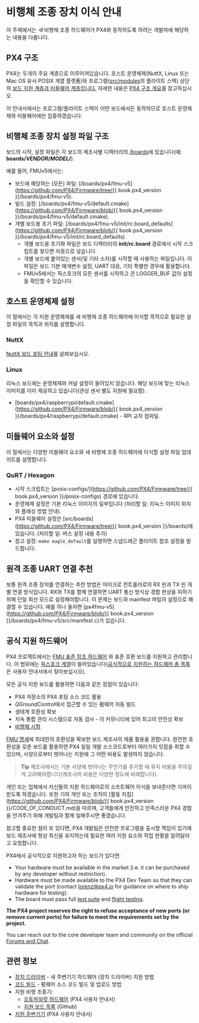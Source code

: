 # 비행체 조종 장치 이식 안내

이 주제에서는 *새* 비행체 조종 하드웨어가 PX4와 동작하도록 하려는 개발자에 해당하는 내용을 다룹니다.

## PX4 구조

PX4는 두개의 주요 계층으로 이루어져있습니다. 호스트 운영체제(NuttX, Linux 또는 Mac OS 유사 POSIX 계열 플랫폼)와 프로그램([src/modules](https://github.com/PX4/Firmware/tree/master/src/modules)의 플라이트 스택) 상단의 [보드 지원 계층과 미들웨어 계층입니다.](../middleware/README.md) 자세한 내용은 [PX4 구조 개요](../concept/architecture.md)를 참고하십시오.

이 안내서에서는 프로그램/플라이트 스택이 어떤 보드에서든 동작하므로 호스트 운영체제와 미들웨어에만 집중하겠습니다.

## 비행체 조종 장치 설정 파일 구조

보드의 시작, 설정 파일은 각 보드의 제조사별 디렉터리의 [/boards](https://github.com/PX4/Firmware/tree/master/boards/)에 있습니다(예: **boards/*VENDOR*/*MODEL*/**).

예를 들어, FMUv5에서는:

* 보드에 해당하는 (모든) 파일: [/boards/px4/fmu-v5](https://github.com/PX4/Firmware/tree/{{ book.px4_version }}/boards/px4/fmu-v5). 
* 빌드 설정: [/boards/px4/fmu-v5/default.cmake](https://github.com/PX4/Firmware/blob/{{ book.px4_version }}/boards/px4/fmu-v5/default.cmake).
* 개별 보드용 초기 파일: [/boards/px4/fmu-v5/init/rc.board_defaults](https://github.com/PX4/Firmware/blob/{{ book.px4_version }}/boards/px4/fmu-v5/init/rc.board_defaults) 
  * 개별 보드용 초기화 파일은 보드 디렉터리의 **init/rc.board** 경로에서 시작 스크립트를 찾으면 자동으로 넣습니다.
  * 개별 보드에 붙어있는 센서(및 기타 소자)를 시작할 때 사용하는 파일입니다. 이 파일은 보드 기본 매개변수 설정, UART 대응, 기타 특별한 경우에 활용합니다.
  * FMUv5에서는 픽스호크의 모든 센서를 시작하고 큰 LOGGER_BUF 값의 설정을 확인할 수 있습니다. 

## 호스트 운영체제 설정

이 절에서는 각 지원 운영체제를 새 비행체 조종 하드웨어에 이식할 목적으로 필요한 설정 파일의 목적과 위치를 설명합니다.

### NuttX

[NuttX 보드 포팅 안내](porting_guide_nuttx.md)를 살펴보십시오. 

### Linux

리눅스 보드에는 운영체제와 커널 설정이 들어있지 않습니다. 해당 보드에 맞는 리눅스 이미지를 이미 제공하고 있습니다(관성 센서 별도 지원에 필요함).

* [boards/px4/raspberrypi/default.cmake](https://github.com/PX4/Firmware/blob/{{ book.px4_version }}/boards/px4/raspberrypi/default.cmake) - RPI 교차 컴파일. 

## 미들웨어 요소와 설정

이 절에서는 다양한 미들웨어 요소와 새 비행체 조종 하드웨어에 이식할 설정 파일 업데이트를 설명합니다.

### QuRT / Hexagon

* 시작 스크립트는 [posix-configs/](https://github.com/PX4/Firmware/tree/{{ book.px4_version }}/posix-configs) 경로에 있습니다.
* 운영체제 설정은 기본 리눅스 이미지의 일부입니다 (처리할 일: 리눅스 이미지 위치와 플래싱 방법 안내).
* PX4 미들웨어 설정은 [src/boards](https://github.com/PX4/Firmware/tree/{{ book.px4_version }}/boards)에 있습니다. (처리할 일: 버스 설정 내용 추가) 
* 참고 설정: `make eagle_default`를 실행하면 스냅드래곤 플라이트 참조 설정을 빌드합니다.

## 원격 조종 UART 연결 추천

보통 원격 조종 장치를 연결하는 추천 방법은 마이크로 컨트롤러로의 RX 핀과 TX 핀 개별 연결 방식입니다. RX와 TX를 함께 연결하면 UART 통신 방식상 경합 현상을 피하기 위해 단일 회선 모드로 설정해야합니다. 이 문제는 보드와 mainfest 파일의 설정으로 해결할 수 있습니다. 예를 하나 들자면 [px4fmu-v5](https://github.com/PX4/Firmware/blob/{{ book.px4_version }}/boards/px4/fmu-v5/src/manifest.c)가 있습니다.

## 공식 지원 하드웨어

PX4 프로젝트에서는 [FMU 표준 참조 하드웨어](../hardware/reference_design.md) 와 표준 호환 보드를 지원하고 관리합니다. 이 범위에는 [픽스호크 계열](https://docs.px4.io/master/en/flight_controller/pixhawk_series.html)이 들어있습니다([공식적으로 지원하는 하드웨어 총 목록](https://docs.px4.io/master/en/flight_controller/)은 사용자 안내서에서 찾아보십시오).

모든 공식 지원 보드를 활용하면 다음과 같은 장점이 있습니다:

* PX4 저장소의 PX4 포팅 소스 코드 활용
* *QGroundControl*에서 접근할 수 있는 펌웨어 자동 빌드
* 생태계 호환성 확보
* 지속 통합 관리 시스템으로 자동 검사 - 이 커뮤니티에 있어 최고의 안전성 확보
* [비행체 시험](../test_and_ci/test_flights.md)

[FMU 명세](https://pixhawk.org/)에 최대한의 호환성을 확보한 보드 제조사의 제품 활용을 권합니다. 완전한 호환성을 갖춘 보드를 활용하면 PX4 일일 개발 소스코드로부터 여러가지 잇점을 취할 수 있으며, 사양으로부터 벗어나는 지원에 그 어떤 비용도 발생하지 않습니다.

> **Tip** 제조사에서는 기본 사양에 벗어나는 무언가를 추가할 때 유지 비용을 주의깊게 고려해야합니다(제조사의 비용은 다양한 정도에 비례합니다).

개인 또는 업체에서 자신들의 지원 하드웨어로의 소프트웨어 이식을 보내준다면 기꺼이 받도록 하겠습니다. 또한 기여 개인 또는 조직이 [활동 지침](https://github.com/PX4/Firmware/blob/{{ book.px4_version }}/CODE_OF_CONDUCT.md)을 따르며, 고객들에게 안전하고 만족스러운 PX4 경험을 안겨주기 위해 개발팀과 함께 일해주시면 좋겠습니다.

참고할 중요한 점이 또 있다면, PX4 개발팀은 안전한 프로그램을 출시할 책임이 있기에 보드 제조사에 항상 최신을 유지하는데 필요한 여러 지원 요소와 작업 현황을 알려달라고 요청합니다.

PX4에서 공식적으로 지원하고자 하는 보드가 있다면:

* Your hardware must be available in the market (i.e. it can be purchased by any developer without restriction).
* Hardware must be made available to the PX4 Dev Team so that they can validate the port (contact <lorenz@px4.io> for guidance on where to ship hardware for testing).
* The board must pass full [test suite](../test_and_ci/README.md) and [flight testing](../test_and_ci/test_flights.md).

**The PX4 project reserves the right to refuse acceptance of new ports (or remove current ports) for failure to meet the requirements set by the project.**

You can reach out to the core developer team and community on the official [Forums and Chat](../README.md#support).

## 관련 정보

* [장치 드라이버](../middleware/drivers.md) - 새 주변기기 하드웨어 (장치 드라이버) 지원 방법
* [코드 빌드](../setup/building_px4.md) - 펌웨어 소스 코드 빌드 및 업로드 방법 
* 지원 비행 조종기: 
  * [오토파일럿 하드웨어](https://docs.px4.io/master/en/flight_controller/) (PX4 사용자 안내서)
  * [지원 보드 목록](https://github.com/PX4/Firmware/#supported-hardware) (Github)
* [지원 주변기기](https://docs.px4.io/master/en/peripherals/) (PX4 사용자 안내서)